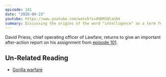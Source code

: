 ```yaml
---
episode: 181
date: "2020-09-23"
youtube: https://www.youtube.com/watch?v=49DMJQlanD4
summary: Discussing the origins of the word "intelligence" as a term for espionage
---
```

David Priess, chief operating officer of Lawfare, returns to give an important after-action report on his assignment from [episode 101](https://inlieuof.fun/episode/101).

## Un-Related Reading

- [Gorilla warfare](https://twitter.com/lawfareblog/status/1156251487447728128)
